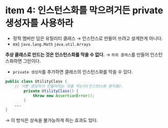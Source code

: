 # item 4: 인스턴스화를 막으려거든 private 생성자를 사용하라

- 정적 멤버만 담은 유틸리티 클래스 → 인스턴스로 만들어 쓰려고 설계한게 아니다.
- ex) `java.lang.Math` `java.util.Arrays`

**추상 클래스로 만드는 것은 인스턴스화를 막을 수 없다.** → `하위 클래스`를 만들어 인스턴스화하면 그만이다.

- `private 생성자`를 추가하면 클래스의 인스턴스화를 막을 수 있다.

```java
public class UtilityClass {
	// 기본 생성자가 만들어지는 것을 막는다(인스턴스화 방지용).
		private UtilityClass() {
			throw new AssertionError();
		}
	...
}
```

→ 이 방식은 상속을 불가능하게 하는 효과도 있다.
